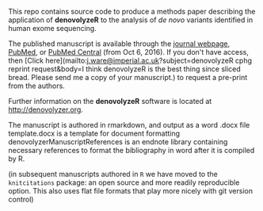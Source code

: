 This repo contains source code to produce a methods paper describing the application of **denovolyzeR** to the analysis of *de novo* variants identified in human exome sequencing.

The published manuscript is available through the [journal webpage](http://onlinelibrary.wiley.com/doi/10.1002/0471142905.hg0725s87/abstract "Curr Protoc Hum Genet."), [PubMed](http://www.ncbi.nlm.nih.gov/pubmed/26439716), or [PubMed Central](http://www.ncbi.nlm.nih.gov/pmc/articles/PMC4606471/) (from Oct 6, 2016).  If you don't have access, then [Click here](mailto:j.ware@imperial.ac.uk?subject=denovolyzeR cphg reprint request&body=I think denovolyzeR is the best thing since sliced bread.  Please send me a copy of your manuscript.) to request a pre-print from the authors.

Further information on the **denovolyzeR** software is located at <http://denovolyzer.org>.

The manuscript is authored in rmarkdown, and output as a word .docx file  
template.docx is a template for document formatting  
denovolyzerManuscriptReferences is an endnote library containing necessary references to format the bibliography in word after it is compiled by R.  

(in subsequent manuscripts authored in `R` we have moved to the `knitcitations` package: an open source and more readily reproducible option. This also uses flat file formats that play more nicely with git version control)
